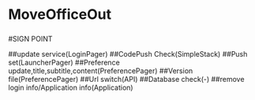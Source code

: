 # MoveOfficeOut
#####
#SIGN POINT

##update service(LoginPager)
##CodePush Check(SimpleStack)
##Push set(LauncherPager)
##Preference update,title,subtitle,content(PreferencePager)
##Version file(PreferencePager)
##Url switch(API)
##Database check(-)
##remove login info/Application info(Application)

